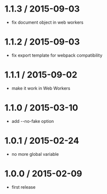 1.1.3 / 2015-09-03
==================

* fix document object in web workers

1.1.2 / 2015-09-03
==================

* fix export template for webpack compatibility

1.1.1 / 2015-09-02
==================

* make it work in Web Workers

1.1.0 / 2015-03-10
==================

* add --no-fake option

1.0.1 / 2015-02-24
==================

* no more global variable

1.0.0 / 2015-02-09
==================

* first release
